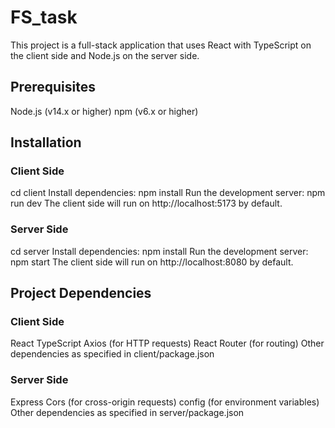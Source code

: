 # FS_task

This project is a full-stack application that uses React with TypeScript on the client side and Node.js on the server side. 

## Prerequisites

Node.js (v14.x or higher)
npm (v6.x or higher)

## Installation

### Client Side
cd client
Install dependencies: npm install
Run the development server: npm run dev
The client side will run on http://localhost:5173 by default.

### Server Side
cd server
Install dependencies: npm install
Run the development server: npm start
The client side will run on http://localhost:8080 by default.


## Project Dependencies

### Client Side
React
TypeScript
Axios (for HTTP requests)
React Router (for routing)
Other dependencies as specified in client/package.json

### Server Side
Express
Cors (for cross-origin requests)
config (for environment variables)
Other dependencies as specified in server/package.json